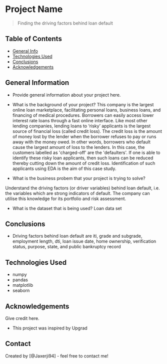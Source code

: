 # Project Name
> Finding the driving factors behind loan default


## Table of Contents
* [General Info](#general-information)
* [Technologies Used](#general-information)
* [Conclusions](#conclusions)
* [Acknowledgements](#acknowledgements)

<!-- You can include any other section that is pertinent to your problem -->

## General Information
- Provide general information about your project here.
- What is the background of your project?
This company is the largest online loan marketplace, facilitating personal loans, business loans, and financing of medical procedures. Borrowers can easily access lower interest rate loans through a fast online interface. 
Like most other lending companies, lending loans to ‘risky’ applicants is the largest source of financial loss (called credit loss). The credit loss is the amount of money lost by the lender when the borrower refuses to pay or runs away with the money owed. In other words, borrowers who default cause the largest amount of loss to the lenders. In this case, the customers labelled as 'charged-off' are the 'defaulters'. 
If one is able to identify these risky loan applicants, then such loans can be reduced thereby cutting down the amount of credit loss. Identification of such applicants using EDA is the aim of this case study.

- What is the business probem that your project is trying to solve?

Understand the driving factors (or driver variables) behind loan default, i.e. the variables which are strong indicators of default.  The company can utilise this knowledge for its portfolio and risk assessment. 

- What is the dataset that is being used?
Loan data set
<!-- You don't have to answer all the questions - just the ones relevant to your project. -->

## Conclusions
- Driving factors behind loan default are iti, grade and subgrade, employment length, dti, loan issue date, home ownership, verification status, purpose, state, and public bankruptcy record


<!-- You don't have to answer all the questions - just the ones relevant to your project. -->


## Technologies Used
- numpy
- pandas
- matplotlib
- seaborn
<!-- As the libraries versions keep on changing, it is recommended to mention the version of library used in this project -->

## Acknowledgements
Give credit here.
- This project was inspired by Upgrad


## Contact
Created by [@Jaxerji94] - feel free to contact me!


<!-- Optional -->
<!-- ## License -->
<!-- This project is open source and available under the [... License](). -->

<!-- You don't have to include all sections - just the one's relevant to your project -->
